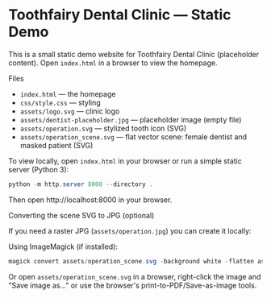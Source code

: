 # Toothfairy Dental Clinic — Static Demo

This is a small static demo website for Toothfairy Dental Clinic (placeholder content). Open `index.html` in a browser to view the homepage.

Files
- `index.html` — the homepage
- `css/style.css` — styling
- `assets/logo.svg` — clinic logo
- `assets/dentist-placeholder.jpg` — placeholder image (empty file)
 - `assets/operation.svg` — stylized tooth icon (SVG)
 - `assets/operation_scene.svg` — flat vector scene: female dentist and masked patient (SVG)

To view locally, open `index.html` in your browser or run a simple static server (Python 3):

```powershell
python -m http.server 8000 --directory .
```

Then open http://localhost:8000 in your browser.

Converting the scene SVG to JPG (optional)

If you need a raster JPG (`assets/operation.jpg`) you can create it locally:

Using ImageMagick (if installed):

```powershell
magick convert assets/operation_scene.svg -background white -flatten assets/operation.jpg
```

Or open `assets/operation_scene.svg` in a browser, right-click the image and "Save image as..." or use the browser's print-to-PDF/Save-as-image tools.
